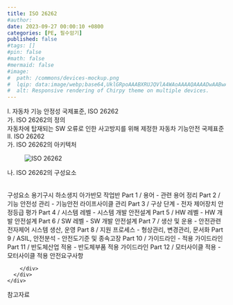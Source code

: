 ```yaml
---
title: ISO 26262
#author: 
date: 2023-09-27 00:00:10 +0800
categories: [PE, 필수암기]
published: false
#tags: []
#pin: false
#math: false
#mermaid: false
#image:
#  path: /commons/devices-mockup.png
#  lqip: data:image/webp;base64,UklGRpoAAABXRUJQVlA4WAoAAAAQAAAADwAABwAAQUxQSDIAAAARL0AmbZurmr57yyIiqE8oiG0bejIYEQTgqiDA9vqnsUSI6H+oAERp2HZ65qP/VIAWAFZQOCBCAAAA8AEAnQEqEAAIAAVAfCWkAALp8sF8rgRgAP7o9FDvMCkMde9PK7euH5M1m6VWoDXf2FkP3BqV0ZYbO6NA/VFIAAAA
#  alt: Responsive rendering of Chirpy theme on multiple devices.
---
```


<div class="post-wrap">
  <div class="para">
    <div class="para-title">
      I. 자동차 기능 안정성 국제표준, ISO 26262
    </div>
    <div class="para-cntnt">
      <div class="para">
        <div class="para-title">
          가. ISO 26262의 정의
        </div>
        <div class="para-cntnt">
            자동차에 탑재되는 SW 오류로 인한 사고방지를 위해 제정한 자동차 기능안전 국제표준
        </div>
      </div>
    </div>
  </div>
  
  <div class="para">
    <div class="para-title">
      II. ISO 26262
    </div>
    <div class="para-cntnt">
      <div class="para">
        <div class="para-title">
          가. ISO 26262의 아키텍처
        </div>
        <div class="para-cntnt">
          <figure class="post-figure">
            <img src="/assets/img/posts/ISO-26262.png" alt="ISO 26262">
<!--            <figcaption>Source: Unveiling the Metaverse: Exploring Emerging Trends, Multifaceted Perspectives, and Future Challenges</figcaption>-->
          </figure>
        </div>
      </div>
      <div class="para">
        <div class="para-title">
          나. ISO 26262의 구성요소
        </div>
        <div class="para-cntnt">
          <table class="post-table">
          </table>
          구성요소 용기구시 하소생지 아가반모
  작업반
  Part 1 / 용어 - 관련 용어 정리 
  Part 2 / 기능 안전성 관리 - 기능안전 라이프사이클 관리
  Part 3 / 구상 단계 - 전자 제어장치 안정등급 평가
  Part 4 / 시스템 레벨 - 시스템 개발 안전설계
  Part 5 / HW 레벨 - HW 개발 안전설계
  Part 6 / SW 레벨 - SW 개발 안전설계
  Part 7 / 생산 및 운용 - 안전관련 전자제어 시스템 생산, 운영
  Part 8 / 지원 프로세스 - 형상관리, 변경관리, 문서화
  Part 9 / ASIL, 안전분석 - 안전도기준 및 종속고장
  Part 10 / 가이드라인 - 적용 가이드라인
  Part 11 / 반도체산업 적용 - 반도체부품 적용 가이드라인
  Part 12 / 모터사이클 적용 - 모터사이클 적용 안전요구사항

        </div>
      </div>
    </div>
  </div>

  <div class="refr-wrap">
    <div class="refr-title">
        참고자료
    </div>
    <ol class="refr-list">
    <!--    <li>(나현식, 최대선) <a target="_blank" href="https://scienceon.kisti.re.kr/commons/util/originalView.do?cn=JAKO202225948430499&oCn=JAKO202225948430499&dbt=JAKO&journal=NJOU00291864">메타버스 보안 위협 요소 및 대응 방안 검토</a></li>-->
    <!--    <li>(M. Uddin, S. Manickam, H. Ullah, M. Obaidat and A. Dandoush) <a target="_blank" href="https://ieeexplore.ieee.org/abstract/document/10138386">Unveiling the Metaverse: Exploring Emerging Trends, Multifaceted Perspectives, and Future Challenges</a></li>-->
    </ol>
  </div>
</div>
